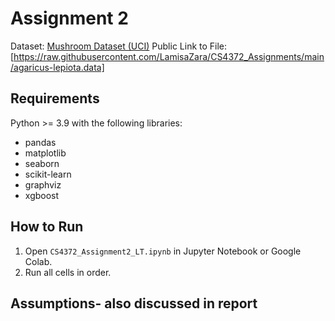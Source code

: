 # Assignment 2

Dataset: [Mushroom Dataset (UCI)](https://archive.ics.uci.edu/dataset/73/mushroom)
Public Link to File: [https://raw.githubusercontent.com/LamisaZara/CS4372_Assignments/main/agaricus-lepiota.data]

## Requirements
Python >= 3.9 with the following libraries:
- pandas
- matplotlib
- seaborn
- scikit-learn
- graphviz
- xgboost

## How to Run
1. Open `CS4372_Assignment2_LT.ipynb` in Jupyter Notebook or Google Colab.
2. Run all cells in order.

## Assumptions- also discussed in report

